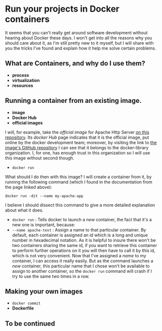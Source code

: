 # Run your projects in Docker containers

It seems that you can't really get around software development without hearing about Docker these days. I won't get into all the reasons why you should care about it, as I'm still pretty new to it myself, but I will share with you the tricks I've found and explain how it help me solve certain problems.

## What are Containers, and why do I use them?

- **process**
- **virtualization**
- **resources**

## Running a container from an existing image.

- **image**
- **Docker Hub**
- **official images**

I will, for example, take the *official image* for Apache Http Server [on this repository](https://hub.docker.com/_/httpd). Its *docker Hub* page indicates that it is the official image, put online by the docker development team; moreover, by visiting the link to [the image's GitHub repository](https://github.com/docker-library/repo-info/tree/master/repos/httpd) I can see that it belongs to the docker-library organization. I, for one, has enough trust in this organization so I will use this image without second though.

- `docker run`

What should I do then with this image? I will create a container from it, by running the following command (which I found in the documentation from the page linked above):

    docker run -dit --name my-apache-app

I believe I should dissect this command to give a more detailed explanation about what it does.

- `docker run` : Tells docker to launch a *new* container, the fact that it's a new one is important, because:
- `--name apache-test` : Assign a name to that particular container. By default, each container is assigned an id which is a long and unique number in hexadecimal notation. As it is helpful to insure there won't be two containers sharing the same id, if you want to retrieve this container to perform further operations on it you will then have to call it by this id, which is not very convenient. Now that I've assigned a *name* to my container, I can access it really easily. But as the command launches a *new* container, this particular name that I chose won't be available to assign to another container, so the `docker run` command will crash if I try to use the same two times in a row. 

## Making your own images

- `docker commit`
- **Dockerfile**

## To be continued
